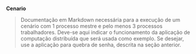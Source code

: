 **Cenario**
> Documentação em Markdown necessária para a execução de um cenário com 1 processo mestre e pelo menos 3 processos trabalhadores. Deve-se aqui indicar o funcionamento da aplicação de computação distribuída que será usada como exemplo. Se desejar, use a aplicação para quebra de senha, descrita na seção anterior. 

